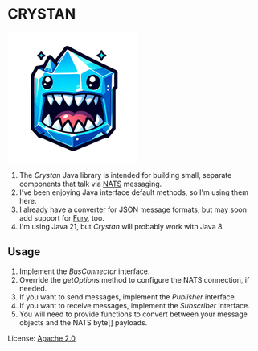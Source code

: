 # CRYSTAN
![Crystan logo image](./crystan_logo.png)
1. The *Crystan* Java library is intended for building small, separate components that talk via [NATS](https://nats.io/) messaging.
1. I've been enjoying Java interface default methods, so I'm using them here.
2. I already have a converter for JSON message formats, but may soon add support for [Fury](https://fury.apache.org/), too.
2. I'm using Java 21, but *Crystan* will probably work with Java 8.

## Usage
1. Implement the *BusConnector* interface.
2. Override the *getOptions* method to configure the NATS connection, if needed.
3. If you want to send messages, implement the *Publisher* interface.
4. If you want to receive messages, implement the *Subscriber* interface.
5. You will need to provide functions to convert between your message objects and the NATS byte[] payloads.

License: [Apache 2.0](https://www.apache.org/licenses/LICENSE-2.0.txt)